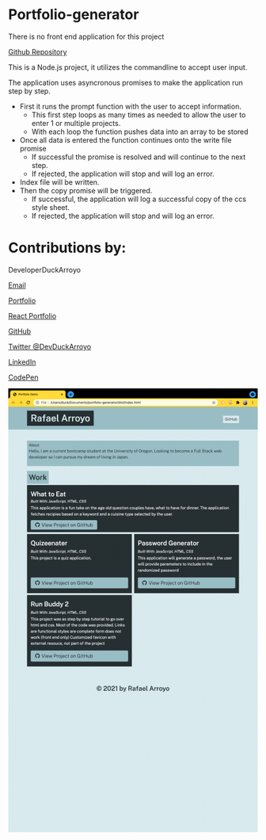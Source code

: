 # Portfolio-generator

There is no front end application for this project

[Github Repository](https://github.com/DuckArroyo/portfolio-generator)

This is a Node.js project, it utilizes the commandline to accept user input.

The application uses asyncronous promises to make the application run step by step.

- First it runs the prompt function with the user to accept information.
  - This first step loops as many times as needed to allow the user to enter
    1 or multiple projects.
  - With each loop the function pushes data into an array to be stored
- Once all data is entered the function continues onto the write file promise
  - If successful the promise is resolved and will continue to the next step.
  - If rejected, the application will stop and will log an error.
- Index file will be written.
- Then the copy promise will be triggered.
  - If successful, the application will log a successful copy of the ccs style sheet.
  - If rejected, the application will stop and will log an error.

# Contributions by:

DeveloperDuckArroyo

[Email](mailto:DeveloperDuckArroyo@gmail.com)

[Portfolio](https://github.com/DuckArroyo/portfolio)

[React Portfolio](http://DuckArroyo.github.io/reactPortfolio)

[GitHub](https://github.com/DuckArroyo)

[Twitter @DevDuckArroyo](https://twitter.com/DevDuckArroyo)

[LinkedIn](https://www.linkedin.com/in/duckarroyo)

[CodePen](https://codepen.io/DeveloperDuckArroyo)

<img src="./Screen Shot 2021-09-30 at 6.14.30 PM.png">
